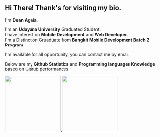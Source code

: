Hi There! Thank's for visiting my bio.
--
I'm **Dean Agnia**.

I'm an **Udayana University** Graduated Student.\
I have interest on **Mobile Development** and **Web Developer**.\
I'm a Distinction Gruaduate from **Bangkit Mobile Development Batch 2 Program**.

I'm available for all opportunity, you can contact me by email.

Below are my **Github Statistics** and **Programming languages Knowledge** based on Github performances



<p align="left">
<a href="https://github.com/akangromeo">
  <img height="180em" src="https://github-readme-stats-eight-theta.vercel.app/api?username=akangromeo&show_icons=true&theme=algolia&include_all_commits=true&count_private=true"/>
  <img height="180em" src="https://github-readme-stats-eight-theta.vercel.app/api/top-langs/?username=akangromeo&layout=compact&langs_count=8&theme=algolia"/>
</a>
</p>
